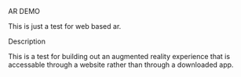 AR DEMO

This is just a test for web based ar.

Description

This is a test for building out an augmented reality experience that is accessable through a website rather than through a downloaded app.

